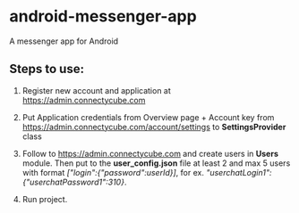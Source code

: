 # android-messenger-app
A messenger app for Android

## Steps to use:

1. Register new account and application at <https://admin.connectycube.com>

2. Put Application credentials from Overview page + Account key from <https://admin.connectycube.com/account/settings> to **SettingsProvider** class

3. Follow to <https://admin.connectycube.com> and create users in **Users** module. Then put to the **user_config.json** file at least 2 and max 5 users with format *[\"login\":{\"password\":userId}]*, for ex. *"userchatLogin1":{"userchatPassword1":310}*.

4. Run project.